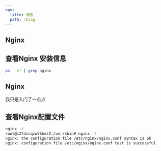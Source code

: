 ```yaml
---
nav:
  title: 博客
  path: /blog
---
```

## Nginx 
## 查看Nginx 安装信息
```bash
ps  -ef | grep nginx
```
## Nginx
我只是入门了一点点
## 查看Nginx配置文件
```bash
nginx -t
root@iZfdzsqzw5kbmzZ:/usr/sbin# nginx -t
nginx: the configuration file /etc/nginx/nginx.conf syntax is ok
nginx: configuration file /etc/nginx/nginx.conf test is successful
```
